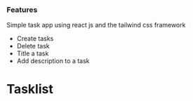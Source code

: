 ### Features

Simple task app using react js and the tailwind css framework
- Create tasks
- Delete task
- Title a task
- Add description to a task

# Tasklist

